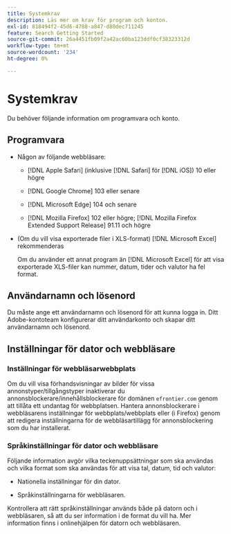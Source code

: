 ```yaml
---
title: Systemkrav
description: Läs mer om krav för program och konton.
exl-id: 818494f2-45d6-4788-a847-d80dec711245
feature: Search Getting Started
source-git-commit: 26a4451fb09f2a42ac60ba123ddf0cf38323312d
workflow-type: tm+mt
source-wordcount: '234'
ht-degree: 0%

---
```


# Systemkrav

Du behöver följande information om programvara och konto.

## Programvara

* Någon av följande webbläsare:

   * [!DNL Apple Safari] (inklusive [!DNL Safari] för [!DNL iOS]) 10 eller högre

   * [!DNL Google Chrome] 103 eller senare

   * [!DNL Microsoft Edge] 104 och senare

   * [!DNL Mozilla Firefox] 102 eller högre; [!DNL Mozilla Firefox Extended Support Release] 91.11 och högre

* (Om du vill visa exporterade filer i XLS-format) [!DNL Microsoft Excel] rekommenderas

  Om du använder ett annat program än [!DNL Microsoft Excel] för att visa exporterade XLS-filer kan nummer, datum, tider och valutor ha fel format.

## Användarnamn och lösenord

Du måste ange ett användarnamn och lösenord för att kunna logga in. Ditt Adobe-kontoteam konfigurerar ditt användarkonto och skapar ditt användarnamn och lösenord.

## Inställningar för dator och webbläsare

### Inställningar för webbläsarwebbplats

Om du vill visa förhandsvisningar av bilder för vissa annonstyper/tillgångstyper inaktiverar du annonsblockerare/innehållsblockerare för domänen `efrontier.com` genom att tillåta ett undantag för webbplatsen. Hantera annonsblockerare i webbläsarens inställningar för webbplats/webbplats eller (i Firefox) genom att redigera inställningarna för de webbläsartillägg för annonsblockering som du har installerat.

### Språkinställningar för dator och webbläsare

Följande information avgör vilka teckenuppsättningar som ska användas och vilka format som ska användas för att visa tal, datum, tid och valutor:

* Nationella inställningar för din dator.

* Språkinställningarna för webbläsaren.

Kontrollera att rätt språkinställningar används både på datorn och i webbläsaren, så att du ser information i de format du vill ha. Mer information finns i onlinehjälpen för datorn och webbläsaren.
